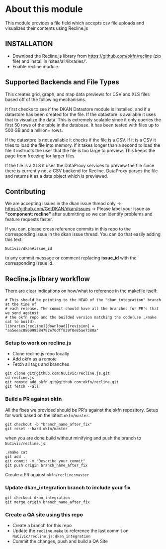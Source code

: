 # About this module

This module provides a file field which accepts csv file uploads and visualizes their
contents using Recline.js

## INSTALLATION


+ Download the Recline.js library from https://github.com/okfn/recline 
(zip file) and install in 'sites/all/libraries/'.
+ Enable recline module.

## Supported Backends and File Types

This creates grid, graph, and map data previews for CSV and XLS files based off of the following mechanisms.

It first checks to see if the DKAN Datastore module is installed, and if a datastore has been created for the file. If the datastore is available it uses that to visualize the data. This is extremely scalable since it only queries the first 50 rows of the table in the database. It has been tested with files up to 500 GB and a million+ rows.

If the datastore is not available it checks if the file is a CSV. If it is a CSV it tries to load the file into memory. If it takes longer than a second to load the file it instructs the user that the file is too large to preview. This keeps the page from freezing for larger files.

If the file is a XLS it uses the DataProxy services to preview the file since there is currently not a CSV backend for Recline. DataProxy parses the file and returns it as a data object which is previewed.

## Contributing

We are accepting issues in the dkan issue thread only -> https://github.com/GetDKAN/dkan/issues -> Please label your issue as **"component: recline"** after submitting so we can identify problems and feature requests faster.

If you can, please cross reference commits in this repo to the corresponding issue in the dkan issue thread. You can do that easily adding this text:

```
NuCivic/dkan#issue_id
``` 

to any commit message or comment replacing **issue_id** with the corresponding issue id.

## Recline.js library workflow

There are clear indications on how/what to reference in the makefile itself:

```
# This should be pointing to the HEAD of the "dkan_integration" branch at the time of
# each release. The commit should have all the branches for PR's that we send against
# the okfn repo and the builded version matching the code(use ./make cat to build).
libraries[recline][download][revision] = "aa5eeac080099584792e70dff839f0e85ae7380a"
```

### Setup to work on recline.js

+ Clone recline.js repo locally
+ Add okfn as a remote
+ Fetch all tags and branches

```
git clone git@github.com:NuCivic/recline.js.git
cd recline.js
git remote add okfn git@github.com:okfn/recline.git 
git fetch --all
```

### Build a PR against okfn

All the fixes we provided should be PR's against the okfn repository. Setup for work based on the latest `okfn/master`:

```
git checkout -b "branch_name_after_fix"
git reset --hard okfn/master
```

when you are done build without minifying and push the branch to `NuCivic/recline.js`:

```
./make cat
git add .
git commit -m "Describe your commit"
git push origin branch_name_after_fix
```

Create a PR against `okfn/recline:master`

### Update dkan_integration branch to include your fix

```
git checkout dkan_integration
git merge origin branch_name_after_fix
```

### Create a QA site using this repo

+ Create a branch for this repo
+ Update the `recline.make` to reference the last commit on `NuCivic/recline.js:dkan_integration`
+ Commit the changes, push and build a QA Site
